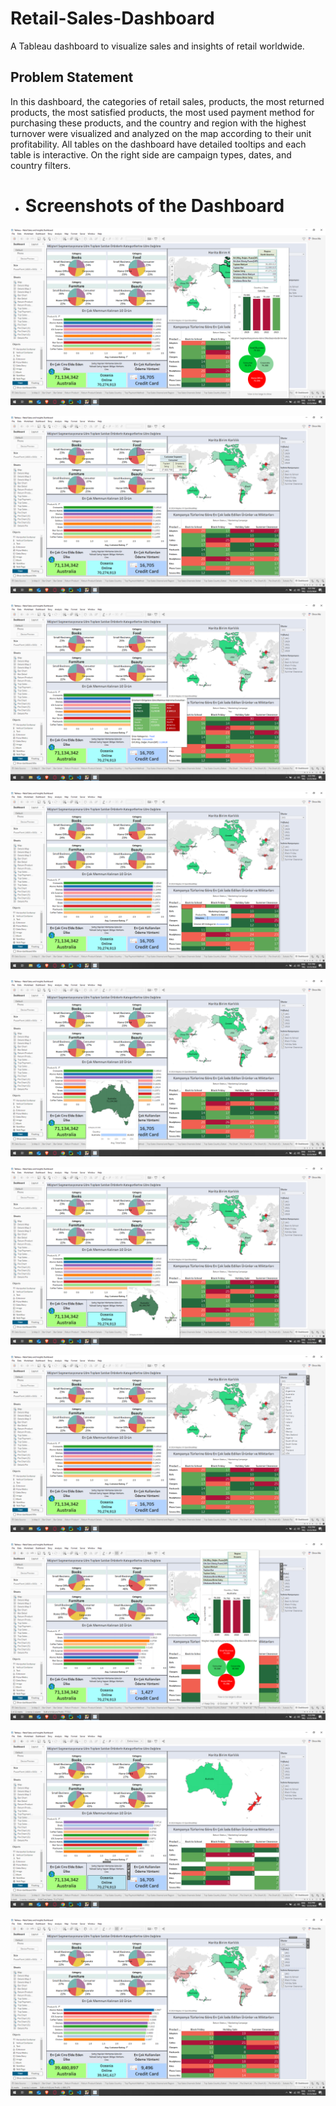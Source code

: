 # Retail-Sales-Dashboard
A Tableau dashboard to visualize sales and insights of retail worldwide.


## Problem Statement

In this dashboard, the categories of retail sales, products, the most returned products, the most satisfied products, the most used payment method for purchasing these products, and the country and region with the highest turnover were visualized and analyzed on the map according to their unit profitability. All tables on the dashboard have detailed tooltips and each table is interactive. On the right side are campaign types, dates, and country filters.

- # Screenshots of the Dashboard

![Screenshot 1](images/Screenshot%20(114).png)

![Screenshot 1](images/Screenshot%20(115).png)

![Screenshot 1](images/Screenshot%20(116).png)

![Screenshot 1](images/Screenshot%20(117).png)

![Screenshot 1](images/Screenshot%20(119).png)

![Screenshot 1](images/Screenshot%20(120).png)

![Screenshot 1](images/Screenshot%20(121).png)

![Screenshot 1](images/Screenshot%20(122).png)

![Screenshot 1](images/Screenshot%20(123).png)

![Screenshot 1](images/Screenshot%20(124).png)
